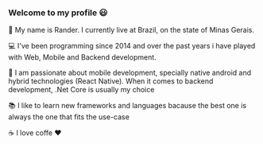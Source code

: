 ### Welcome to my profile :smiley:

:man: My name is Rander. I currently live at Brazil, on the state of Minas Gerais.

:computer: I've been programming since 2014 and over the past years i have played with Web, Mobile and Backend development.

:iphone: I am passionate about mobile development, specially native android and hybrid technologies (React Native).
When it comes to backend development, .Net Core is usually my choice

:books: I like to learn new frameworks and languages bacause the best one is always the one that fits the use-case

:coffee: I love coffe :heart:

<!--
**RanderGabriel/RanderGabriel** is a ✨ _special_ ✨ repository because its `README.md` (this file) appears on your GitHub profile.

Here are some ideas to get you started:

- 🔭 I’m currently working on ...
- 🌱 I’m currently learning ...
- 👯 I’m looking to collaborate on ...
- 🤔 I’m looking for help with ...
- 💬 Ask me about ...
- 📫 How to reach me: ...
- 😄 Pronouns: ...
- ⚡ Fun fact: ...
-->
